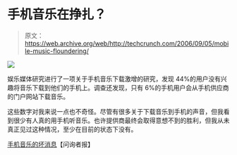 # 手机音乐在挣扎？

> 原文：<https://web.archive.org/web/http://techcrunch.com/2006/09/05/mobile-music-floundering/>

![](img/0aa2c45cbf20c48f02b4931c67ff3c88.png)

娱乐媒体研究进行了一项关于手机音乐下载激增的研究，发现 44%的用户没有兴趣将音乐下载到他们的手机上。调查还发现，只有 6%的手机用户会从手机供应商的门户网站下载音乐。

这些数字对我来说一点也不奇怪。尽管有很多关于下载音乐到手机的声音，但我看到很少有人真的用手机听音乐。也许提供商最终会取得意想不到的胜利，但我从未真正见过这种情况，至少在目前的状态下没有。

[手机音乐的坏消息](https://web.archive.org/web/20170707201719/http://www.theinquirer.net/default.aspx?article=34132)【问询者报】
